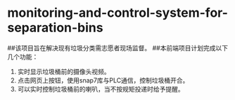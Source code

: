 # monitoring-and-control-system-for-separation-bins

##该项目旨在解决现有垃圾分类需志愿者现场监督。
##本前端项目计划完成以下几个功能：
1. 实时显示垃圾桶前的摄像头视频。
2. 点击网页上按钮，使用snap7库与PLC通信，控制垃圾桶开合。
3. 可以实时控制垃圾桶前的喇叭，当不按规矩投递时给予提醒。
